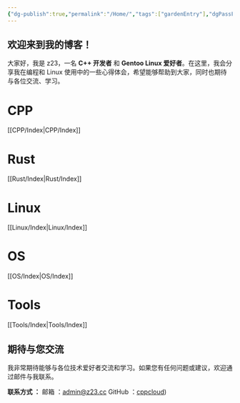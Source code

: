 ```yaml
---
{"dg-publish":true,"permalink":"/Home/","tags":["gardenEntry"],"dgPassFrontmatter":true}
---
```



## 欢迎来到我的博客！

大家好，我是 z23，一名 **C++ 开发者** 和 **Gentoo Linux 爱好者**。在这里，我会分享我在编程和 Linux 使用中的一些心得体会，希望能够帮助到大家，同时也期待与各位交流、学习。


# CPP  

[[CPP/Index\|CPP/Index]]

# Rust

[[Rust/Index\|Rust/Index]]
# Linux

[[Linux/Index\|Linux/Index]]

# OS

[[OS/Index\|OS/Index]]

# Tools

[[Tools/Index\|Tools/Index]]





## 期待与您交流

我非常期待能够与各位技术爱好者交流和学习。如果您有任何问题或建议，欢迎通过邮件与我联系。

**联系方式 ：**
邮箱 ：[admin@z23.cc](mailto:admin@z23.cc)
GitHub ：[cppcloud](https://github.com/cppcloud))
